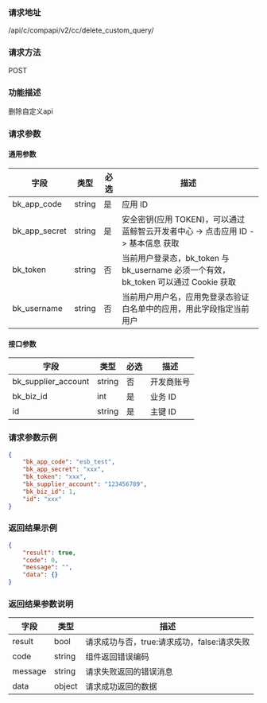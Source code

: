 ### 请求地址

/api/c/compapi/v2/cc/delete_custom_query/

### 请求方法

POST

### 功能描述

删除自定义api

### 请求参数

#### 通用参数

| 字段 | 类型 | 必选 | 描述 |
|-----------|------------|--------|------------|
| bk_app_code | string | 是 | 应用 ID |
| bk_app_secret| string | 是 | 安全密钥(应用 TOKEN)，可以通过 蓝鲸智云开发者中心 -&gt; 点击应用 ID -&gt; 基本信息 获取 |
| bk_token | string | 否 | 当前用户登录态，bk_token 与 bk_username 必须一个有效，bk_token 可以通过 Cookie 获取 |
| bk_username | string | 否 | 当前用户用户名，应用免登录态验证白名单中的应用，用此字段指定当前用户 |

#### 接口参数

| 字段 | 类型 | 必选 | 描述 |
|-----------|------------|--------|------------|
| bk_supplier_account | string | 否 | 开发商账号 |
| bk_biz_id | int | 是 | 业务 ID |
| id | string | 是 | 主键 ID |

### 请求参数示例

```json
{
    "bk_app_code": "esb_test",
    "bk_app_secret": "xxx",
    "bk_token": "xxx",
    "bk_supplier_account": "123456789",
    "bk_biz_id": 1,
    "id": "xxx"
}
```

### 返回结果示例

```json
{
    "result": true,
    "code": 0,
    "message": "",
    "data": {}
}
```

### 返回结果参数说明

| 字段 | 类型 | 描述 |
|-----------|-----------|-----------|
| result | bool | 请求成功与否，true:请求成功，false:请求失败 |
| code | string | 组件返回错误编码 |
| message | string | 请求失败返回的错误消息 |
| data | object | 请求成功返回的数据 |
